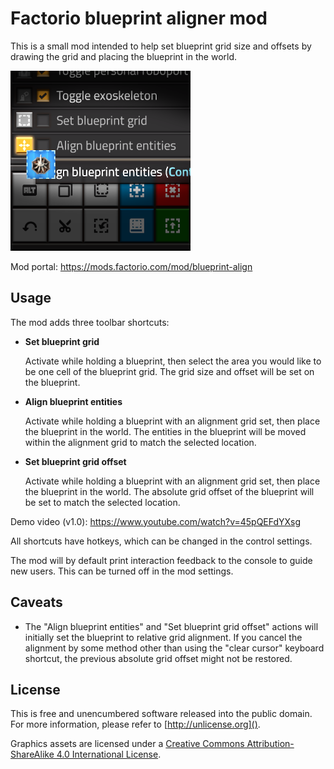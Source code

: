 Factorio blueprint aligner mod
===

This is a small mod intended to help set blueprint grid size and offsets
by drawing the grid and placing the blueprint in the world.

![Mod thumbnail](./src/thumbnail.png)

Mod portal: https://mods.factorio.com/mod/blueprint-align


Usage
---

The mod adds three toolbar shortcuts:

- **Set blueprint grid**

  Activate while holding a blueprint,
  then select the area you would like to be one cell of the blueprint grid.
  The grid size and offset will be set on the blueprint.

- **Align blueprint entities**

  Activate while holding a blueprint with an alignment grid set,
  then place the blueprint in the world.
  The entities in the blueprint will be moved within the alignment grid
  to match the selected location.

- **Set blueprint grid offset**

  Activate while holding a blueprint with an alignment grid set,
  then place the blueprint in the world.
  The absolute grid offset of the blueprint will be set to match the selected location.

Demo video (v1.0): https://www.youtube.com/watch?v=45pQEFdYXsg

All shortcuts have hotkeys, which can be changed in the control settings.

The mod will by default print interaction feedback to the console to guide new users.
This can be turned off in the mod settings.


Caveats
---

- The "Align blueprint entities" and "Set blueprint grid offset" actions
  will initially set the blueprint to relative grid alignment.
  If you cancel the alignment by some method other than using the "clear cursor" keyboard shortcut,
  the previous absolute grid offset might not be restored.


License
---

This is free and unencumbered software released into the public domain.
For more information, please refer to [http://unlicense.org]().

Graphics assets are licensed under a
[Creative Commons Attribution-ShareAlike 4.0 International License](http://creativecommons.org/licenses/by-sa/4.0/).
